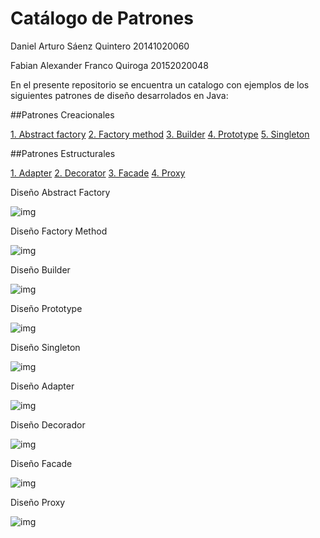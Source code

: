 # Catálogo de Patrones

Daniel Arturo Sáenz Quintero 20141020060

Fabian Alexander Franco Quiroga 20152020048

En el presente repositorio se encuentra un catalogo con ejemplos de los siguientes patrones de diseño desarrolados en Java:
    
##Patrones Creacionales
    
   [1. Abstract factory](https://github.com/DanZaky/PatronesDocumentacion/tree/master/CatalogoPatrones/src/patronabstractfactory)
   [2. Factory method](https://github.com/DanZaky/PatronesDocumentacion/tree/master/CatalogoPatrones/src/patronpatronfactorymethod)
   [3. Builder](https://github.com/DanZaky/PatronesDocumentacion/tree/master/CatalogoPatrones/src/patronbuilder)
   [4. Prototype](https://github.com/DanZaky/PatronesDocumentacion/tree/master/CatalogoPatrones/src/patronprototype)
   [5. Singleton](https://github.com/DanZaky/PatronesDocumentacion/tree/master/CatalogoPatrones/src/patronsingleton)
    
##Patrones Estructurales
    
   [1. Adapter](https://github.com/DanZaky/PatronesDocumentacion/tree/master/CatalogoPatrones/src/patronadapter)
   [2. Decorator](https://github.com/DanZaky/PatronesDocumentacion/tree/master/CatalogoPatrones/src/patrondecorador)
   [3. Facade](https://github.com/DanZaky/PatronesDocumentacion/tree/master/CatalogoPatrones/src/patronfachada)
   [4. Proxy](https://github.com/DanZaky/PatronesDocumentacion/tree/master/CatalogoPatrones/src/patronproxy)

Diseño Abstract Factory

![img](https://github.com/DanZaky/PatronesDocumentacion/blob/master/CatalogoPatrones/img/Dise%C3%B1oAbstractFactory.png)

Diseño Factory Method 

![img](https://github.com/DanZaky/PatronesDocumentacion/blob/master/CatalogoPatrones/img/Dise%C3%B1oFactoryMethod.png)

Diseño Builder 

![img](https://github.com/DanZaky/PatronesDocumentacion/blob/master/CatalogoPatrones/img/Dise%C3%B1oBuilder.png)

Diseño Prototype 

![img](https://github.com/DanZaky/PatronesDocumentacion/blob/master/CatalogoPatrones/img/Dise%C3%B1oPrototype.png)

Diseño Singleton

![img](https://github.com/DanZaky/PatronesDocumentacion/blob/master/CatalogoPatrones/img/Dise%C3%B1oSingleton.png)

Diseño Adapter 

![img](https://github.com/DanZaky/PatronesDocumentacion/blob/master/CatalogoPatrones/img/Dise%C3%B1oAdapter.png)

Diseño Decorador

![img](https://github.com/DanZaky/PatronesDocumentacion/blob/master/CatalogoPatrones/img/Dise%C3%B1oDecorador.png)

Diseño Facade

![img](https://github.com/DanZaky/PatronesDocumentacion/blob/master/CatalogoPatrones/img/Dise%C3%B1oFacade.png)
  
 Diseño Proxy 
 
![img](https://github.com/DanZaky/PatronesDocumentacion/blob/master/CatalogoPatrones/img/Dise%C3%B1oProxy.png)
